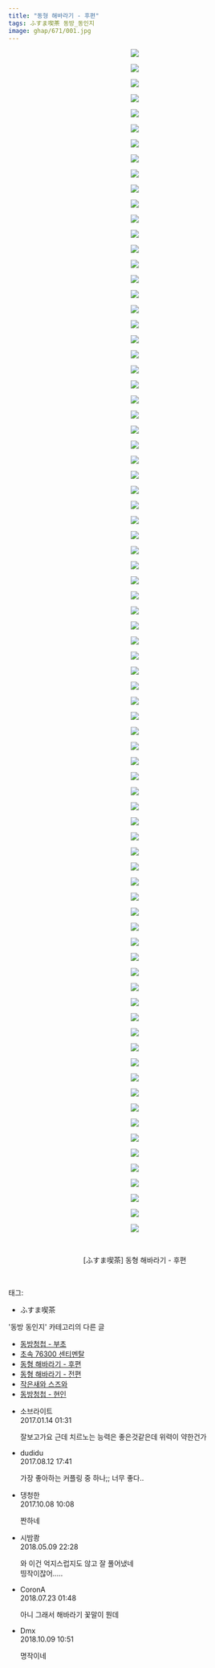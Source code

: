 ```yaml
---
title: "동형 해바라기 - 후편"
tags: ふすま喫茶 동방_동인지
image: ghap/671/001.jpg
---
```

<div class="article">
<p style="text-align: center; clear: none; float: none;"><img src="{{ site.nasurl }}/ghap/671/001.jpg"/></p>
<p style="text-align: center; clear: none; float: none;"><img src="{{ site.nasurl }}/ghap/671/002.jpg"/></p>
<p style="text-align: center; clear: none; float: none;"><img src="{{ site.nasurl }}/ghap/671/003.jpg"/></p>
<p style="text-align: center; clear: none; float: none;"><img src="{{ site.nasurl }}/ghap/671/004.jpg"/></p>
<p style="text-align: center; clear: none; float: none;"><img src="{{ site.nasurl }}/ghap/671/005.jpg"/></p>
<p style="text-align: center; clear: none; float: none;"><img src="{{ site.nasurl }}/ghap/671/006.jpg"/></p>
<p style="text-align: center; clear: none; float: none;"><img src="{{ site.nasurl }}/ghap/671/007.jpg"/></p>
<p style="text-align: center; clear: none; float: none;"><img src="{{ site.nasurl }}/ghap/671/008.jpg"/></p>
<p style="text-align: center; clear: none; float: none;"><img src="{{ site.nasurl }}/ghap/671/009.jpg"/></p>
<p style="text-align: center; clear: none; float: none;"><img src="{{ site.nasurl }}/ghap/671/010.jpg"/></p>
<p style="text-align: center; clear: none; float: none;"><img src="{{ site.nasurl }}/ghap/671/011.jpg"/></p>
<p style="text-align: center; clear: none; float: none;"><img src="{{ site.nasurl }}/ghap/671/012.jpg"/></p>
<p style="text-align: center; clear: none; float: none;"><img src="{{ site.nasurl }}/ghap/671/013.jpg"/></p>
<p style="text-align: center; clear: none; float: none;"><img src="{{ site.nasurl }}/ghap/671/014.jpg"/></p>
<p style="text-align: center; clear: none; float: none;"><img src="{{ site.nasurl }}/ghap/671/015.jpg"/></p>
<p style="text-align: center; clear: none; float: none;"><img src="{{ site.nasurl }}/ghap/671/016.jpg"/></p>
<p style="text-align: center; clear: none; float: none;"><img src="{{ site.nasurl }}/ghap/671/017.jpg"/></p>
<p style="text-align: center; clear: none; float: none;"><img src="{{ site.nasurl }}/ghap/671/018.jpg"/></p>
<p style="text-align: center; clear: none; float: none;"><img src="{{ site.nasurl }}/ghap/671/019.jpg"/></p>
<p style="text-align: center; clear: none; float: none;"><img src="{{ site.nasurl }}/ghap/671/020.jpg"/></p>
<p style="text-align: center; clear: none; float: none;"><img src="{{ site.nasurl }}/ghap/671/021.jpg"/></p>
<p style="text-align: center; clear: none; float: none;"><img src="{{ site.nasurl }}/ghap/671/022.jpg"/></p>
<p style="text-align: center; clear: none; float: none;"><img src="{{ site.nasurl }}/ghap/671/023.jpg"/></p>
<p style="text-align: center; clear: none; float: none;"><img src="{{ site.nasurl }}/ghap/671/024.jpg"/></p>
<p style="text-align: center; clear: none; float: none;"><img src="{{ site.nasurl }}/ghap/671/025.jpg"/></p>
<p style="text-align: center; clear: none; float: none;"><img src="{{ site.nasurl }}/ghap/671/026.jpg"/></p>
<p style="text-align: center; clear: none; float: none;"><img src="{{ site.nasurl }}/ghap/671/027.jpg"/></p>
<p style="text-align: center; clear: none; float: none;"><img src="{{ site.nasurl }}/ghap/671/028.jpg"/></p>
<p style="text-align: center; clear: none; float: none;"><img src="{{ site.nasurl }}/ghap/671/029.jpg"/></p>
<p style="text-align: center; clear: none; float: none;"><img src="{{ site.nasurl }}/ghap/671/030.jpg"/></p>
<p style="text-align: center; clear: none; float: none;"><img src="{{ site.nasurl }}/ghap/671/031.jpg"/></p>
<p style="text-align: center; clear: none; float: none;"><img src="{{ site.nasurl }}/ghap/671/032.jpg"/></p>
<p style="text-align: center; clear: none; float: none;"><img src="{{ site.nasurl }}/ghap/671/033.jpg"/></p>
<p style="text-align: center; clear: none; float: none;"><img src="{{ site.nasurl }}/ghap/671/034.jpg"/></p>
<p style="text-align: center; clear: none; float: none;"><img src="{{ site.nasurl }}/ghap/671/035.jpg"/></p>
<p style="text-align: center; clear: none; float: none;"><img src="{{ site.nasurl }}/ghap/671/036.jpg"/></p>
<p style="text-align: center; clear: none; float: none;"><img src="{{ site.nasurl }}/ghap/671/037.jpg"/></p>
<p style="text-align: center; clear: none; float: none;"><img src="{{ site.nasurl }}/ghap/671/038.jpg"/></p>
<p style="text-align: center; clear: none; float: none;"><img src="{{ site.nasurl }}/ghap/671/039.jpg"/></p>
<p style="text-align: center; clear: none; float: none;"><img src="{{ site.nasurl }}/ghap/671/040.jpg"/></p>
<p style="text-align: center; clear: none; float: none;"><img src="{{ site.nasurl }}/ghap/671/041.jpg"/></p>
<p style="text-align: center; clear: none; float: none;"><img src="{{ site.nasurl }}/ghap/671/042.jpg"/></p>
<p style="text-align: center; clear: none; float: none;"><img src="{{ site.nasurl }}/ghap/671/043.jpg"/></p>
<p style="text-align: center; clear: none; float: none;"><img src="{{ site.nasurl }}/ghap/671/044.jpg"/></p>
<p style="text-align: center; clear: none; float: none;"><img src="{{ site.nasurl }}/ghap/671/045.jpg"/></p>
<p style="text-align: center; clear: none; float: none;"><img src="{{ site.nasurl }}/ghap/671/046.jpg"/></p>
<p style="text-align: center; clear: none; float: none;"><img src="{{ site.nasurl }}/ghap/671/047.jpg"/></p>
<p style="text-align: center; clear: none; float: none;"><img src="{{ site.nasurl }}/ghap/671/048.jpg"/></p>
<p style="text-align: center; clear: none; float: none;"><img src="{{ site.nasurl }}/ghap/671/049.jpg"/></p>
<p style="text-align: center; clear: none; float: none;"><img src="{{ site.nasurl }}/ghap/671/050.jpg"/></p>
<p style="text-align: center; clear: none; float: none;"><img src="{{ site.nasurl }}/ghap/671/051.jpg"/></p>
<p style="text-align: center; clear: none; float: none;"><img src="{{ site.nasurl }}/ghap/671/052.jpg"/></p>
<p style="text-align: center; clear: none; float: none;"><img src="{{ site.nasurl }}/ghap/671/053.jpg"/></p>
<p style="text-align: center; clear: none; float: none;"><img src="{{ site.nasurl }}/ghap/671/054.jpg"/></p>
<p style="text-align: center; clear: none; float: none;"><img src="{{ site.nasurl }}/ghap/671/055.jpg"/></p>
<p style="text-align: center; clear: none; float: none;"><img src="{{ site.nasurl }}/ghap/671/056.jpg"/></p>
<p style="text-align: center; clear: none; float: none;"><img src="{{ site.nasurl }}/ghap/671/057.jpg"/></p>
<p style="text-align: center; clear: none; float: none;"><img src="{{ site.nasurl }}/ghap/671/058.jpg"/></p>
<p style="text-align: center; clear: none; float: none;"><img src="{{ site.nasurl }}/ghap/671/059.jpg"/></p>
<p style="text-align: center; clear: none; float: none;"><img src="{{ site.nasurl }}/ghap/671/060.jpg"/></p>
<p style="text-align: center; clear: none; float: none;"><img src="{{ site.nasurl }}/ghap/671/061.jpg"/></p>
<p style="text-align: center; clear: none; float: none;"><img src="{{ site.nasurl }}/ghap/671/062.jpg"/></p>
<p style="text-align: center; clear: none; float: none;"><img src="{{ site.nasurl }}/ghap/671/063.jpg"/></p>
<p style="text-align: center; clear: none; float: none;"><img src="{{ site.nasurl }}/ghap/671/064.jpg"/></p>
<p style="text-align: center; clear: none; float: none;"><img src="{{ site.nasurl }}/ghap/671/065.jpg"/></p>
<p style="text-align: center; clear: none; float: none;"><img src="{{ site.nasurl }}/ghap/671/066.jpg"/></p>
<p style="text-align: center; clear: none; float: none;"><img src="{{ site.nasurl }}/ghap/671/067.jpg"/></p>
<p style="text-align: center; clear: none; float: none;"><img src="{{ site.nasurl }}/ghap/671/068.jpg"/></p>
<p style="text-align: center; clear: none; float: none;"><img src="{{ site.nasurl }}/ghap/671/069.jpg"/></p>
<p style="text-align: center; clear: none; float: none;"><img src="{{ site.nasurl }}/ghap/671/070.jpg"/></p>
<p style="text-align: center; clear: none; float: none;"><img src="{{ site.nasurl }}/ghap/671/071.jpg"/></p>
<p style="text-align: center; clear: none; float: none;"><img src="{{ site.nasurl }}/ghap/671/072.jpg"/></p>
<p style="text-align: center; clear: none; float: none;"><img src="{{ site.nasurl }}/ghap/671/073.jpg"/></p>
<p style="text-align: center; clear: none; float: none;"><img src="{{ site.nasurl }}/ghap/671/074.jpg"/></p>
<p style="text-align: center; clear: none; float: none;"><img src="{{ site.nasurl }}/ghap/671/075.jpg"/></p>
<p style="text-align: center; clear: none; float: none;"><img src="{{ site.nasurl }}/ghap/671/076.jpg"/></p>
<p style="text-align: center; clear: none; float: none;"><img src="{{ site.nasurl }}/ghap/671/077.jpg"/></p>
<p style="text-align: center; clear: none; float: none;"><img src="{{ site.nasurl }}/ghap/671/078.jpg"/></p>
<p style="text-align: center; clear: none; float: none;"><img src="{{ site.nasurl }}/ghap/671/079.jpg"/></p>
<p style="text-align: center; clear: none; float: none;"><br/></p>
<p style="text-align: center; clear: none; float: none;">[ふすま喫茶] 동형 해바라기 - 후편</p>
<p><br/></p>
</div><div class="tagTrail">
<p>태그: </p>
<ul>
<li>ふすま喫茶</li>
</ul>
</div><div class="another">
<p>'동방 동인지' 카테고리의 다른 글</p>
<ul>
<li><a href="/2016-07-05-ghap_673">동방청첩 - 부초</a></li>
<li><a href="/2016-07-05-ghap_672">초속 76300 센티멘탈</a></li>
<li><a href="/2016-07-04-ghap_671">동형 해바라기 - 후편</a></li>
<li><a href="/2016-07-04-ghap_670">동형 해바라기 - 전편</a></li>
<li><a href="/2016-07-04-ghap_669">작은새와 스즈와</a></li>
<li><a href="/2016-07-04-ghap_667">동방청첩 - 현인</a></li>
</ul>
</div><div class="cb_module cb_fluid">
<div class="cb_wrt cb_profile">
<div class="comment">
<ul>
<li class="cb_thumb_off" id="comment14891395">
<div class="cb_comment_area">
<div class="cb_info_area">
<div class="cb_section">
<span class="cb_nick_name">소브라이트</span>
</div>
<div class="cb_section">
<span class="cb_date">2017.01.14 01:31 </span>
</div>
</div>
<div class="cb_dsc_comment">
<p class="cb_dsc">
											잘보고가요 근데 치르노는 능력은 좋은것같은데 위력이 약한건가 
										</p>
</div>
</div></li>
<li class="cb_thumb_off" id="comment15057887">
<div class="cb_comment_area">
<div class="cb_info_area">
<div class="cb_section">
<span class="cb_nick_name">dudidu</span>
</div>
<div class="cb_section">
<span class="cb_date">2017.08.12 17:41 </span>
</div>
</div>
<div class="cb_dsc_comment">
<p class="cb_dsc">
											가장 좋아하는 커플링 중 하나;; 너무 좋다..
										</p>
</div>
</div></li>
<li class="cb_thumb_off" id="comment15100032">
<div class="cb_comment_area">
<div class="cb_info_area">
<div class="cb_section">
<span class="cb_nick_name">댕청한</span>
</div>
<div class="cb_section">
<span class="cb_date">2017.10.08 10:08 </span>
</div>
</div>
<div class="cb_dsc_comment">
<p class="cb_dsc">
											짠하네
										</p>
</div>
</div></li>
<li class="cb_thumb_off" id="comment15253277">
<div class="cb_comment_area">
<div class="cb_info_area">
<div class="cb_section">
<span class="cb_nick_name">시밤쾅</span>
</div>
<div class="cb_section">
<span class="cb_date">2018.05.09 22:28 </span>
</div>
</div>
<div class="cb_dsc_comment">
<p class="cb_dsc">
											와 이건 억지스럽지도 않고 잘 풀어냈네<br/>
띵작이잖어.....
										</p>
</div>
</div></li>
<li class="cb_thumb_off" id="comment15291905">
<div class="cb_comment_area">
<div class="cb_info_area">
<div class="cb_section">
<span class="cb_nick_name">CoronA</span>
</div>
<div class="cb_section">
<span class="cb_date">2018.07.23 01:48 </span>
</div>
</div>
<div class="cb_dsc_comment">
<p class="cb_dsc">
											아니 그래서 해바라기 꽃말이 뭔데
										</p>
</div>
</div></li>
<li class="cb_thumb_off" id="comment15349488">
<div class="cb_comment_area">
<div class="cb_info_area">
<div class="cb_section">
<span class="cb_nick_name">Dmx</span>
</div>
<div class="cb_section">
<span class="cb_date">2018.10.09 10:51 </span>
</div>
</div>
<div class="cb_dsc_comment">
<p class="cb_dsc">
											명작이네
										</p>
</div>
</div></li>
</ul>
</div>
</div><!-- commentList close -->
</div>